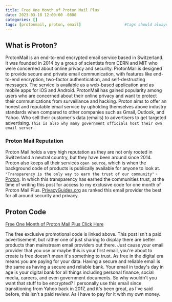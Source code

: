 ```yaml
---
title: Free One Month of Proton Mail Plus
date: 2023-03-18 12:00:00 -0800
categories: []
tags: [protonmail, proton, email]                   #tags should always be lowercase
---
```


## What is Proton?
ProtonMail is an end-to-end encrypted email service based in Switzerland. It was founded in 2014 by a group of scientists from CERN and MIT who were concerned about online privacy and security. ProtonMail is designed to provide secure and private email communication, with features like end-to-end encryption, two-factor authentication, and self-destructing messages. The service is available as a web-based application and as mobile apps for iOS and Android. ProtonMail has gained popularity among users who are concerned about their online privacy and want to protect their communications from surveillance and hacking. Proton aims to offer an honest and reputable email service by upholding themselves above industry standards when compared to other companies such as Gmail, Outlook, and Yahoo. Who sell their customer's data (emails) to advertisers to get targeted advertising. 
`This is also why many government officials host their own email server.`

### Proton Mail Reputation
Proton Mail holds a very high reputation as they are not only rooted in Switzerland a neutral country, but they have been around since 2014. Proton also keeps all their services `open source`, which is when the background code of products is publically available for anyone to look at. `"Transparency is the only way to earn the trust of our community"` - [Proton](https://proton.me/community/open-source). In which this transparency has earned the communities trust, at the time of writing this post for access to my exclusive code for one month of Proton Mail Plus. [PrivacyGuides.org](https://www.privacyguides.org/en/email/) as ranked this email provider the best for all around security and privacy.

## Proton Code

[Free One Month of Proton Mail Plus Click Here](https://pr.tn/ref/AWDACPD704Z0)

The free exclusive promotional code is linked above. This post isn't a paid advertisement, but rather one of just sharing to display there are better products than mainstream email providers out there. Just cause your email provider that you use or maybe this is your first email, you're about to create is free doesn't mean it's something to trust. As free in the digital era means you are paying for your data. Having a secure and reliable email is the same as having a secure and reliable bank. Your email in today's day in age is your digital bank for all things including personal finance, social media, careers, and even government documents. So why wouldn't you want that stuff to be encrypted? I personally use this email since transitioning from Yahoo back in 2017, and it's been great, as I've said before, this isn't a paid review. As I have to pay for it with my own money. 